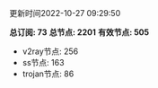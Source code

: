 更新时间2022-10-27 09:29:50

**总订阅: 73**
**总节点: 2201**
**有效节点: 505**
- v2ray节点: 256
- ss节点: 163
- trojan节点: 86
